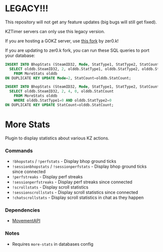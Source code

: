 # LEGACY!!!
This repository will not get any feature updates (big bugs will still get fixed).

KZTimer servers can only use this legacy version.

If you are hosting a GOKZ server, use [this fork](https://github.com/zer0k-z/more-stats) by zer0.k!

If you are updating to zer0.k fork, you can run these SQL queries to port your database:
```SQL
INSERT INTO BhopStats (SteamID32, Mode, StatType1, StatType2, StatCount)
  SELECT olddb.SteamID32, 2, olddb.StatType1, olddb.StatType2, olddb.StatCount 
    FROM MoreStats olddb
ON DUPLICATE KEY UPDATE Mode=2, StatCount=olddb.StatCount;

INSERT INTO BhopStats (SteamID32, Mode, StatType1, StatType2, StatCount)
  SELECT olddb.SteamID32, 2, 4, 0, olddb.StatCount
    FROM MoreStats olddb
    WHERE olddb.StatType1=0 AND olddb.StatType2=0
ON DUPLICATE KEY UPDATE StatCount=olddb.StatCount;
```

# More Stats

Plugin to display statistics about various KZ actions.

### Commands
- `!bhopstats` / `!perfstats` - Display bhop ground ticks
- `!sessionbhopstats` / `!sessionperfstats` - Display bhop ground ticks since connected
- `!perfstreaks` - Display perf streaks
- `!sessionperfstreaks` - Display perf streaks since connected
- `!scrollstats` - Display scroll statistics
- `!sessionscrollstats` - Display scroll statistics since connected
- `!chatscrollstats` - Display scroll statistics in chat as they happen 

### Dependencies
- [MovementAPI](https://github.com/danzayau/MovementAPI)

### Notes
- Requires `more-stats` in databases config

